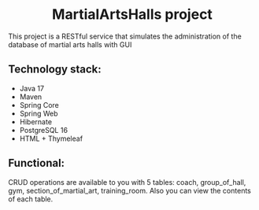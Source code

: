 <h1 align="center">MartialArtsHalls project</h1>
<p>This project is a RESTful service that simulates the administration of the database of martial arts halls with GUI</p>
<h2>Technology stack:</h2>
<ul>
  <li>Java 17</li>
  <li>Maven</li>
  <li>Spring Core</li>
  <li>Spring Web</li>
  <li>Hibernate</li>
  <li>PostgreSQL 16</li>
  <li>HTML + Thymeleaf</li>
</ul>
<h2>Functional:</h2>
<p>CRUD operations are available to you with 5 tables: coach, group_of_hall, gym, section_of_martial_art, training_room. Also you can view the contents of each table.</p>

